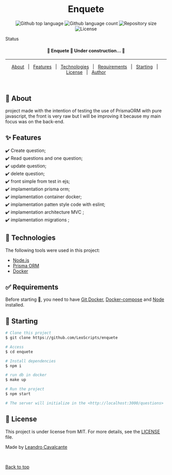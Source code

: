 <div align="center" id="top">
  <!-- <img src="./.github/app.gif" alt="Enquete" /> -->

  &#xa0;

  <!-- <a href="https://enquete.netlify.app">Demo</a> -->
</div>

<h1 align="center">Enquete</h1>

<p align="center">
  <img alt="Github top language" src="https://img.shields.io/github/languages/top/LeoScripts/enquete?color=56BEB8">

  <img alt="Github language count" src="https://img.shields.io/github/languages/count/LeoScripts/enquete?color=56BEB8">

  <img alt="Repository size" src="https://img.shields.io/github/repo-size/LeoScripts/enquete?color=56BEB8">

  <img alt="License" src="https://img.shields.io/github/license/LeoScripts/enquete?color=56BEB8">

  <!-- <img alt="Github issues" src="https://img.shields.io/github/issues/LeoScripts/enquete?color=56BEB8" /> -->

  <!-- <img alt="Github forks" src="https://img.shields.io/github/forks/LeoScripts/enquete?color=56BEB8" /> -->

  <!-- <img alt="Github stars" src="https://img.shields.io/github/stars/LeoScripts/enquete?color=56BEB8" /> -->
</p>

Status

<h4 align="center">
	🚧  Enquete 🚀 Under construction...  🚧
</h4>

<hr>

<p align="center">
  <a href="#dart-about">About</a> &#xa0; | &#xa0;
  <a href="#sparkles-features">Features</a> &#xa0; | &#xa0;
  <a href="#rocket-technologies">Technologies</a> &#xa0; | &#xa0;
  <a href="#white_check_mark-requirements">Requirements</a> &#xa0; | &#xa0;
  <a href="#checkered_flag-starting">Starting</a> &#xa0; | &#xa0;
  <a href="#memo-license">License</a> &#xa0; | &#xa0;
  <a href="https://github.com/LeoScripts" target="_blank">Author</a>
</p>

<br>

## :dart: About ##

project made with the intention of testing the use of PrismaORM with pure javascript, the front is very raw but I will be improving it because my main focus was on the back-end.

## :sparkles: Features ##

:heavy_check_mark: Create question;\
:heavy_check_mark: Read questions and one question;\
:heavy_check_mark: update question;\
:heavy_check_mark: delete question;\
:heavy_check_mark: front simple from test in ejs;\
:heavy_check_mark: implamentation prisma orm;\
:heavy_check_mark: implamentation container docker;\
:heavy_check_mark: implamentation patten style code with eslint;\
:heavy_check_mark: implamentation architecture MVC ;\
:heavy_check_mark: implamentation migrations ;

## :rocket: Technologies ##

The following tools were used in this project:

- [Node.js](https://nodejs.org/en/)
- [Prisma ORM](https://www.prisma.io/)
- [Docker](https://docs.docker.com/get-docker/)

## :white_check_mark: Requirements ##

Before starting :checkered_flag:, you need to have [Git](https://git-scm.com),[Docker](https://docs.docker.com/get-docker/), [Docker-compose](https://docs.docker.com/compose/install/)  and [Node](https://nodejs.org/en/) installed.

## :checkered_flag: Starting ##

```bash
# Clone this project
$ git clone https://github.com/LeoScripts/enquete

# Access
$ cd enquete

# Install dependencies
$ npm i

# run db in docker
$ make up

# Run the project
$ npm start

# The server will initialize in the <http://localhost:3000/questions>
```

## :memo: License ##

This project is under license from MIT. For more details, see the [LICENSE](LICENSE.md) file.


Made by <a href="https://github.com/LeoScripts" target="_blank">Leandro Cavalcante</a>

&#xa0;

<a href="#top">Back to top</a>
